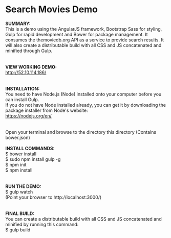 Search Movies Demo
==================

<strong>SUMMARY:</strong><br>
This is a demo using the AngularJS framework, Bootstrap Sass for styling, Gulp for rapid development and Bower for 
package management. It consumes the themoviedb.org API as a service to provide search results. It will also create 
a distributable build with all CSS and JS concatenated and minified through Gulp.
<br><br><br>
<strong>VIEW WORKING DEMO:</strong><br>
http://52.10.114.186/<br>
<br><br>
<strong>INSTALLATION:</strong><br>
You need to have Node.js (Node) installed onto your computer before you can install Gulp.<br>
If you do not have Node installed already, you can get it by downloading the package installer from Node's website:<br>
https://nodejs.org/en/<br>
<br><br>
Open your terminal and browse to the directory this directory (Contains bower.json)
<br><br>
<strong>INSTALL COMMANDS:</strong><br>
$ bower install<br>
$ sudo npm install gulp -g<br>
$ npm init<br>
$ npm install<br>
<br><br>
<strong>RUN THE DEMO:</strong><br>
$ gulp watch<br>
(Point your browser to http://localhost:3000/)<br>
<br><br>
<strong>FINAL BUILD:</strong><br>
You can create a distributable build with all CSS and JS concatenated and minified by running this command:<br>
$ gulp build<br>

